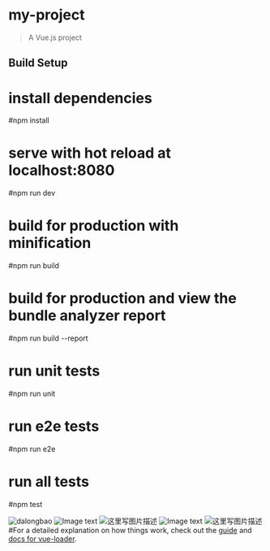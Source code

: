 # my-project

> A Vue.js project

## Build Setup


# install dependencies
#npm install

# serve with hot reload at localhost:8080
#npm run dev

# build for production with minification
#npm run build

# build for production and view the bundle analyzer report
#npm run build --report

# run unit tests
#npm run unit

# run e2e tests
#npm run e2e

# run all tests
#npm test

![dalongbao](https://raw.githubusercontent.com/a1044187112/projectImg/master/dalongbao/1.jpg)
![Image text](https://github.com/a1044187112/projectImg/blob/master/dalongbao/2.jpg)
![这里写图片描述](https://github.com/a1044187112/projectImg/blob/master/dalongbao/3.jpg)
![Image text](https://github.com/a1044187112/projectImg/blob/master/dalongbao/4.jpg)
![这里写图片描述](https://github.com/a1044187112/projectImg/blob/master/dalongbao/5.jpg)
#For a detailed explanation on how things work, check out the [guide](http://vuejs-templates.github.io/webpack/) and [docs for vue-loader](http://vuejs.github.io/vue-loader).
